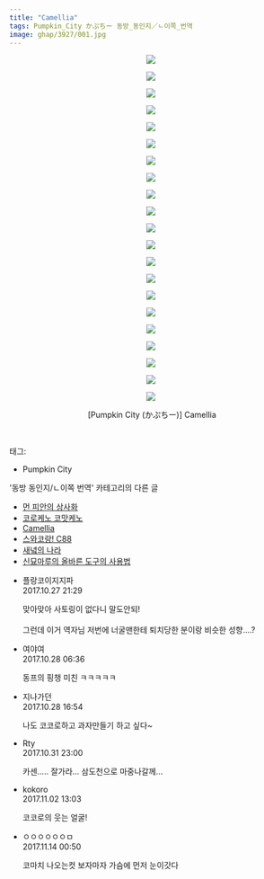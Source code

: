 ```yaml
---
title: "Camellia"
tags: Pumpkin_City かぷちー 동방_동인지／ㄴ이쪽_번역
image: ghap/3927/001.jpg
---
```

<div class="article">
<p style="text-align: center; clear: none; float: none;"><img src="{{ site.nasurl }}/ghap/3927/001.jpg"/></p>
<p style="text-align: center; clear: none; float: none;"><img src="{{ site.nasurl }}/ghap/3927/002.jpg"/></p>
<p style="text-align: center; clear: none; float: none;"><img src="{{ site.nasurl }}/ghap/3927/003.jpg"/></p>
<p style="text-align: center; clear: none; float: none;"><img src="{{ site.nasurl }}/ghap/3927/004.jpg"/></p>
<p style="text-align: center; clear: none; float: none;"><img src="{{ site.nasurl }}/ghap/3927/005.jpg"/></p>
<p style="text-align: center; clear: none; float: none;"><img src="{{ site.nasurl }}/ghap/3927/006.jpg"/></p>
<p style="text-align: center; clear: none; float: none;"><img src="{{ site.nasurl }}/ghap/3927/007.jpg"/></p>
<p style="text-align: center; clear: none; float: none;"><img src="{{ site.nasurl }}/ghap/3927/008.jpg"/></p>
<p style="text-align: center; clear: none; float: none;"><img src="{{ site.nasurl }}/ghap/3927/009.jpg"/></p>
<p style="text-align: center; clear: none; float: none;"><img src="{{ site.nasurl }}/ghap/3927/010.jpg"/></p>
<p style="text-align: center; clear: none; float: none;"><img src="{{ site.nasurl }}/ghap/3927/011.jpg"/></p>
<p style="text-align: center; clear: none; float: none;"><img src="{{ site.nasurl }}/ghap/3927/012.jpg"/></p>
<p style="text-align: center; clear: none; float: none;"><img src="{{ site.nasurl }}/ghap/3927/013.jpg"/></p>
<p style="text-align: center; clear: none; float: none;"><img src="{{ site.nasurl }}/ghap/3927/014.jpg"/></p>
<p style="text-align: center; clear: none; float: none;"><img src="{{ site.nasurl }}/ghap/3927/015.jpg"/></p>
<p style="text-align: center; clear: none; float: none;"><img src="{{ site.nasurl }}/ghap/3927/016.jpg"/></p>
<p style="text-align: center; clear: none; float: none;"><img src="{{ site.nasurl }}/ghap/3927/017.jpg"/></p>
<p style="text-align: center; clear: none; float: none;"><img src="{{ site.nasurl }}/ghap/3927/018.jpg"/></p>
<p style="text-align: center; clear: none; float: none;"><img src="{{ site.nasurl }}/ghap/3927/019.jpg"/></p>
<p style="text-align: center; clear: none; float: none;"><img src="{{ site.nasurl }}/ghap/3927/020.jpg"/></p>
<p style="text-align: center; clear: none; float: none;"><img src="{{ site.nasurl }}/ghap/3927/021.jpg"/></p>
<p style="text-align: center; clear: none; float: none;"> [Pumpkin City (かぷちー)] Camellia</p>
<p><br/></p>
</div><div class="tagTrail">
<p>태그: </p>
<ul>
<li>Pumpkin City</li>
</ul>
</div><div class="another">
<p>'동방 동인지/ㄴ이쪽 번역' 카테고리의 다른 글</p>
<ul>
<li><a href="/2017-11-04-ghap_3938">먼 피안의 상사화</a></li>
<li><a href="/2017-11-02-ghap_3937">코로케노 코맛케노</a></li>
<li><a href="/2017-10-27-ghap_3927">Camellia</a></li>
<li><a href="/2017-10-21-ghap_3881">스와코랑! C88</a></li>
<li><a href="/2017-10-17-ghap_3856">새녘의 나라</a></li>
<li><a href="/2017-10-09-ghap_3847">신묘마루의 올바른 도구의 사용법</a></li>
</ul>
</div><div class="cb_module cb_fluid">
<div class="cb_wrt cb_profile">
<div class="comment">
<ul>
<li class="cb_thumb_off" id="comment15115827">
<div class="cb_comment_area">
<div class="cb_info_area">
<div class="cb_section">
<span class="cb_nick_name">플랑코이지지파</span>
</div>
<div class="cb_section">
<span class="cb_date">2017.10.27 21:29 </span>
</div>
</div>
<div class="cb_dsc_comment">
<p class="cb_dsc">
											맞아맞아 사토링이 없다니 말도안되!<br/>
<br/>
그런데 이거 역자님 저번에 너굴맨한테 퇴치당한 분이랑 비슷한 성향....? 
										</p>
</div>
</div></li>
<li class="cb_thumb_off" id="comment15116052">
<div class="cb_comment_area">
<div class="cb_info_area">
<div class="cb_section">
<span class="cb_nick_name">여야여</span>
</div>
<div class="cb_section">
<span class="cb_date">2017.10.28 06:36 </span>
</div>
</div>
<div class="cb_dsc_comment">
<p class="cb_dsc">
											동프의 핑챙 미친 ㅋㅋㅋㅋㅋ
										</p>
</div>
</div></li>
<li class="cb_thumb_off" id="comment15116523">
<div class="cb_comment_area">
<div class="cb_info_area">
<div class="cb_section">
<span class="cb_nick_name">지나가던</span>
</div>
<div class="cb_section">
<span class="cb_date">2017.10.28 16:54 </span>
</div>
</div>
<div class="cb_dsc_comment">
<p class="cb_dsc">
											나도 코코로하고 과자만들기 하고 싶다~
										</p>
</div>
</div></li>
<li class="cb_thumb_off" id="comment15119178">
<div class="cb_comment_area">
<div class="cb_info_area">
<div class="cb_section">
<span class="cb_nick_name">Rty</span>
</div>
<div class="cb_section">
<span class="cb_date">2017.10.31 23:00 </span>
</div>
</div>
<div class="cb_dsc_comment">
<p class="cb_dsc">
											카센..... 잘가라... 삼도천으로 마중나갈께...
										</p>
</div>
</div></li>
<li class="cb_thumb_off" id="comment15120606">
<div class="cb_comment_area">
<div class="cb_info_area">
<div class="cb_section">
<span class="cb_nick_name">kokoro</span>
</div>
<div class="cb_section">
<span class="cb_date">2017.11.02 13:03 </span>
</div>
</div>
<div class="cb_dsc_comment">
<p class="cb_dsc">
											코코로의 웃는 얼굴! 
										</p>
</div>
</div></li>
<li class="cb_thumb_off" id="comment15128814">
<div class="cb_comment_area">
<div class="cb_info_area">
<div class="cb_section">
<span class="cb_nick_name">ㅇㅇㅇㅇㅇㅇㅁ</span>
</div>
<div class="cb_section">
<span class="cb_date">2017.11.14 00:50 </span>
</div>
</div>
<div class="cb_dsc_comment">
<p class="cb_dsc">
											코마치 나오는컷 보자마자 가슴에 먼저 눈이갓다
										</p>
</div>
</div></li>
</ul>
</div>
</div><!-- commentList close -->
</div>